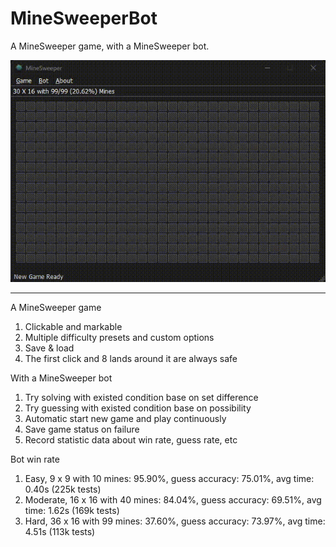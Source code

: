 
# MineSweeperBot

A MineSweeper game, with a MineSweeper bot.

![](doc/demo.gif)

---

A MineSweeper game

1. Clickable and markable
2. Multiple difficulty presets and custom options
3. Save & load
4. The first click and 8 lands around it are always safe

With a MineSweeper bot

1. Try solving with existed condition base on set difference
2. Try guessing with existed condition base on possibility
3. Automatic start new game and play continuously
4. Save game status on failure
5. Record statistic data about win rate, guess rate, etc

Bot win rate

1. Easy,      9 x  9 with 10 mines: 95.90%, guess accuracy: 75.01%, avg time: 0.40s (225k tests)
2. Moderate, 16 x 16 with 40 mines: 84.04%, guess accuracy: 69.51%, avg time: 1.62s (169k tests)
3. Hard,     36 x 16 with 99 mines: 37.60%, guess accuracy: 73.97%, avg time: 4.51s (113k tests)

